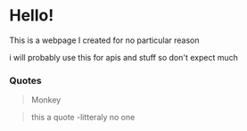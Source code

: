 # Hello!

This is a webpage I created for no particular reason

i will probably use this for apis and stuff so don't expect much

### Quotes

>Monkey


>this a quote
>-litteraly no one
